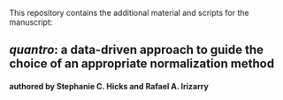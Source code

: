 This repository contains the additional material and scripts for the manuscript: 

## *quantro*: a data-driven approach to guide the choice of an appropriate normalization method
#### authored by Stephanie C. Hicks and Rafael A. Irizarry

